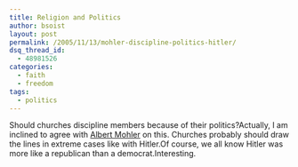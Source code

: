 ```yaml
---
title: Religion and Politics
author: bsoist
layout: post
permalink: /2005/11/13/mohler-discipline-politics-hitler/
dsq_thread_id:
  - 48981526
categories:
  - faith
  - freedom
tags:
  - politics
---
```

Should churches discipline members because of their politics?Actually, I am inclined to agree with [Albert Mohler][1] on this. Churches probably should draw the lines in extreme cases like with Hitler.Of course, we all know Hitler was more like a republican than a democrat.Interesting.

 [1]: http://www.crosswalk.com/news/weblogs/mohler/?adate=5/12/2005#1329764
